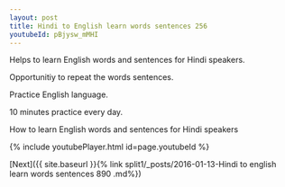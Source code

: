 ```yaml
---
layout: post
title: Hindi to English learn words sentences 256 
youtubeId: pBjysw_mMHI
---
```

 
 
Helps to learn English words and sentences for Hindi speakers.

Opportunitiy to repeat the words sentences. 

Practice English language. 
 
10 minutes practice every day. 
 
How to learn English words and sentences for Hindi speakers 
 
{% include youtubePlayer.html id=page.youtubeId %}
 
 
[Next]({{ site.baseurl }}{% link  split1/_posts/2016-01-13-Hindi to english learn words sentences 890 .md%})
 
